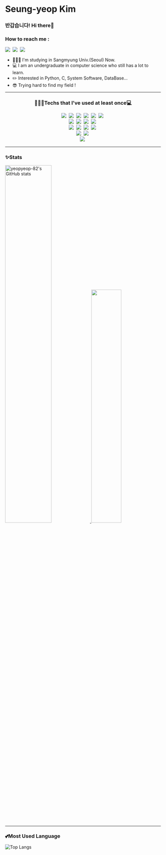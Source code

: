 <h1> Seung-yeop Kim </h1>
<h3>반갑습니다! Hi there👋</h3>

<!--
**yeopyeop-82/yeopyeop-82** is a ✨ _special_ ✨ repository because its `README.md` (this file) appears on your GitHub profile.

Here are some ideas to get you started:

- 🔭 I’m currently working on ...
- 🌱 I’m currently learning ...
- 👯 I’m looking to collaborate on ...
- 🤔 I’m looking for help with ...
- 💬 Ask me about ...
- 📫 How to reach me: ...
- 😄 Pronouns: ...
- ⚡ Fun fact: ...
-->

<h3>How to reach me : </h3>
<p>
  <a href="https://www.instagram.com/yeopyeop_82/"/>
  <img src="https://img.shields.io/badge/Instagram-E4405F?style=flat-square&logo=Instagram&logoColor=white"/></a>&nbsp
  <a href="https://blog.naver.com/symj8253"/>
  <img src="https://img.shields.io/badge/Blog-03C75A?style=flat-square&logo=Naver&logoColor=white"/></a>&nbsp
  <a href="mailto:a01055143647@gmail.com"/>
  <img src="https://img.shields.io/badge/Gmail-EA4335?style=flat-square&logo=Gmail&logoColor=white"/></a>&nbsp
</p>

* 👨🏻‍💻 I'm studying in Sangmyung Univ.(Seoul) Now.
* 💻 I am an undergraduate in computer science who still has a lot to learn.
* ✏️ Interested in Python, C, System Software, DataBase...
* 😎 Trying hard to find my field !

<hr>
  
<h3 align="center"> 👨🏻‍💻Techs that I've used at least once💻</h3>

<p align="center">
  <img src="https://img.shields.io/badge/C-A8B9CC?style=flat-square&logo=C&logoColor=white"/></a>&nbsp
  <img src="https://img.shields.io/badge/Python-3776AB?style=flat-square&logo=Python&logoColor=white"/></a>&nbsp
  <img src="https://img.shields.io/badge/Java-007396?style=flat-square&logo=Java&logoColor=white"/></a>&nbsp
  <img src="https://img.shields.io/badge/Kotlin-7F52FF?style=flat-square&logo=Kotlin&logoColor=white"/></a>&nbsp
  <img src="https://img.shields.io/badge/HTML-E34F26?style=flat-square&logo=HTML5&logoColor=white"/></a>&nbsp
  <img src="https://img.shields.io/badge/CSS-1572B6?style=flat-square&logo=CSS3&logoColor=white"/></a>&nbsp <br>
  <img src="https://img.shields.io/badge/Visual-Studio-5C2D91?style=flat-square&logo=Visual-Studio&logoColor=white"/></a>&nbsp
  <img src="https://img.shields.io/badge/Android-Studio-3DDC84?style=flat-square&logo=Android-Studio&logoColor=white"/></a>&nbsp
  <img src="https://img.shields.io/badge/Eclipse-IDE-2C2255?style=flat-square&logo=Eclipse-IDE&logoColor=white"/></a>&nbsp
  <img src="https://img.shields.io/badge/PyCharm-000000?style=flat-square&logo=PyCharm&logoColor=white"/></a>&nbsp <br>
  <img src="https://img.shields.io/badge/macOS-000000?style=flat-square&logo=macOS&logoColor=white"/></a>&nbsp
  <img src="https://img.shields.io/badge/Windows-0078D6?style=flat-square&logo=Windows&logoColor=white"/></a>&nbsp
  <img src="https://img.shields.io/badge/iOS-000000?style=flat-square&logo=iOS&logoColor=white"/></a>&nbsp
  <img src="https://img.shields.io/badge/Android-3DDC84?style=flat-square&logo=Android&logoColor=white"/></a>&nbsp <br>
  <img src="https://img.shields.io/badge/Notion-000000?style=flat-square&logo=notion&logoColor=white"/></a>&nbsp
  <img src="https://img.shields.io/badge/GitHub-181717?style=flat-square&logo=GitHub&logoColor=white"/></a>&nbsp <br>
  <img src="https://img.shields.io/badge/Adobe Premiere Pro-9999FF?style=flat-square&logo=Adobe Premiere Pro&logoColor=white"/></a>&nbsp <br>
</p>

<hr>

<h3>✨Stats</h3>
<p>
  <a href="https://github.com/anuraghazra/github-readme-stats">
    <img src="https://github-readme-stats.vercel.app/api?username=yeopyeop-82&amp;show_icons=true&amp;theme=radical" alt="yeopyeop-82&#39;s GitHub stats" 
         width=54.5% />
  </a>
  <a href="https://solved.ac/symj8253">
    <img src="http://mazassumnida.wtf/api/v2/generate_badge?boj=symj8253" width=44% />
  </a>
  <hr>
  <h3>💕Most Used Language<br></h3>
  <p><img src="https://github-readme-stats.vercel.app/api/top-langs/?username=yeopyeop-82&amp;layout=compact&amp;theme=radical" alt="Top Langs"></p>
</p>
